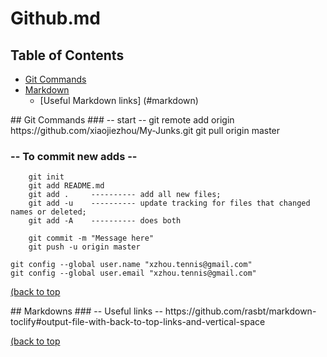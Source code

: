 # Github.md


## Table of Contents
* [Git Commands](#git)
* [Markdown](#markdown)
    - [Useful Markdown links] (#markdown)
 
  



<div id='git'/>
## Git Commands
### -- start --
     git remote add origin https://github.com/xiaojiezhou/My-Junks.git
     git pull origin master
     
### -- To commit new adds --
        git init
        git add README.md
        git add .     ---------- add all new files; 
        git add -u    ---------- update tracking for files that changed names or deleted; 
        git add -A    ---------- does both

        git commit -m "Message here"
        git push -u origin master
        
    git config --global user.name "xzhou.tennis@gmail.com"
    git config --global user.email "xzhou.tennis@gmail.com"


[(back to top](#table-of-contents)


<div id='markdown'/>
## Markdowns
### --  Useful links --
    https://github.com/rasbt/markdown-toclify#output-file-with-back-to-top-links-and-vertical-space

[(back to top](#table-of-contents)
